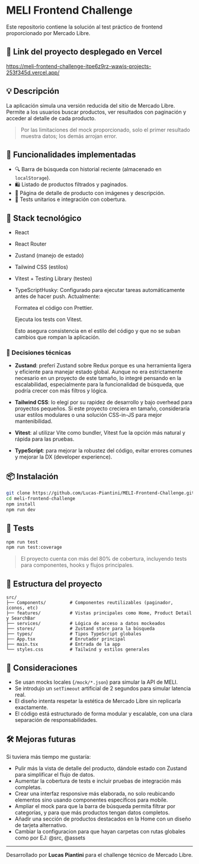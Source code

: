# MELI Frontend Challenge

Este repositorio contiene la solución al test práctico de frontend proporcionado por Mercado Libre.

## 🔗 Link del proyecto desplegado en Vercel

https://meli-frontend-challenge-itpe6z9rz-wawis-projects-253f345d.vercel.app/

## 💡 Descripción

La aplicación simula una versión reducida del sitio de Mercado Libre. Permite a los usuarios buscar productos, ver resultados con paginación y acceder al detalle de cada producto.

> Por las limitaciones del mock proporcionado, solo el primer resultado muestra datos; los demás arrojan error.

## 🚀 Funcionalidades implementadas

- 🔍 Barra de búsqueda con historial reciente (almacenado en `localStorage`).
- 🛍️ Listado de productos filtrados y paginados.
- 📄 Página de detalle de producto con imágenes y descripción.
- 🧪 Tests unitarios e integración con cobertura.

## 🧱 Stack tecnológico

- React
- React Router
- Zustand (manejo de estado)
- Tailwind CSS (estilos)
- Vitest + Testing Library (testeo)
- TypeScriptHusky: Configurado para ejecutar tareas automáticamente antes de hacer push. Actualmente:

  Formatea el código con Prettier.

  Ejecuta los tests con Vitest.

  Esto asegura consistencia en el estilo del código y que no se suban cambios que rompan la aplicación.

### 📌 Decisiones técnicas

- **Zustand**: preferí Zustand sobre Redux porque es una herramienta ligera y eficiente para manejar estado global. Aunque no era estrictamente necesario en un proyecto de este tamaño, lo integré pensando en la escalabilidad, especialmente para la funcionalidad de búsqueda, que podría crecer con más filtros y lógica.
- **Tailwind CSS**: lo elegí por su rapidez de desarrollo y bajo overhead para proyectos pequeños. Si este proyecto creciera en tamaño, consideraría usar estilos modulares o una solución CSS-in-JS para mejor mantenibilidad.

- **Vitest**: al utilizar Vite como bundler, Vitest fue la opción más natural y rápida para las pruebas.

- **TypeScript**: para mejorar la robustez del código, evitar errores comunes y mejorar la DX (developer experience).

## 📦 Instalación

```bash
git clone https://github.com/Lucas-Piantini/MELI-Frontend-Challenge.git
cd meli-frontend-challenge
npm install
npm run dev
```

## 🔧 Tests

```bash
npm run test
npm run test:coverage
```

> El proyecto cuenta con más del 80% de cobertura, incluyendo tests para componentes, hooks y flujos principales.

## 📁 Estructura del proyecto

```
src/
├── Components/         # Componentes reutilizables (paginador, íconos, etc)
├── features/           # Vistas principales como Home, Product Detail y SearchBar
├── services/           # Lógica de acceso a datos mockeados
├── stores/             # Zustand store para la búsqueda
├── types/              # Tipos TypeScript globales
├── App.tsx             # Enrutador principal
├── main.tsx            # Entrada de la app
└── styles.css          # Tailwind y estilos generales
```

## 📄 Consideraciones

- Se usan mocks locales (`/mock/*.json`) para simular la API de MELI.
- Se introdujo un `setTimeout` artificial de 2 segundos para simular latencia real.
- El diseño intenta respetar la estética de Mercado Libre sin replicarla exactamente.
- El código está estructurado de forma modular y escalable, con una clara separación de responsabilidades.

## 🛠️ Mejoras futuras

Si tuviera más tiempo me gustaría:

- Pulir más la vista de detalle del producto, dándole estado con Zustand para simplificar el flujo de datos.
- Aumentar la cobertura de tests e incluir pruebas de integración más completas.
- Crear una interfaz responsive más elaborada, no solo reubicando elementos sino usando componentes específicos para mobile.
- Ampliar el mock para que la barra de búsqueda permita filtrar por categorías, y para que más productos tengan datos completos.
- Añadir una sección de productos destacados en la Home con un diseño de tarjeta alternativo.
- Cambiar la configuracion para que hayan carpetas con rutas globales como por EJ: @src, @assets

---

Desarrollado por **Lucas Piantini** para el challenge técnico de Mercado Libre.
